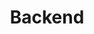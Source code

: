 ---
title: "Backend"
technologies:
    - nombre: "NodeJS"
      imagen: "/TechIcons/icons-nodeJs.svg"

    - nombre: "Firebase" 
      imagen: "/TechIcons/icons-firebase.svg"
    
    - nombre: "Supabase" 
      imagen: "/TechIcons/supabase.svg"
---